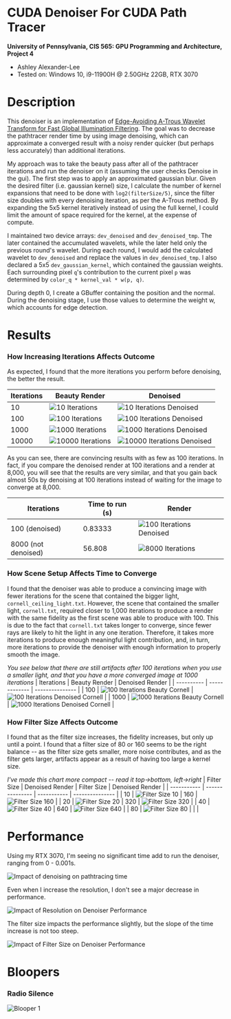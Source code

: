 CUDA Denoiser For CUDA Path Tracer
==================================

**University of Pennsylvania, CIS 565: GPU Programming and Architecture, Project 4**

* Ashley Alexander-Lee
* Tested on: Windows 10, i9-11900H @ 2.50GHz 22GB, RTX 3070 

Description
==========

This denoiser is an implementation of [Edge-Avoiding A-Trous Wavelet Transform for Fast Global Illumination Filtering](https://jo.dreggn.org/home/2010_atrous.pdf). The goal was to decrease the pathtracer render time by using image denoising, which can approximate a converged result with a noisy render quicker (but perhaps less accurately) than additional iterations.

My approach was to take the beauty pass after all of the pathtracer iterations and run the denoiser on it (assuming the user checks Denoise in the gui). The first step was to apply an approximated gaussian blur. Given the desired filter (i.e. gaussian kernel) size, I calculate the number of kernel expansions that need to be done with `log2(filterSize/5)`, since the filter size doubles with every denoising iteration, as per the A-Trous method. By expanding the 5x5 kernel iteratively instead of using the full kernel, I could limit the amount of space required for the kernel, at the expense of compute. 

I maintained two device arrays: `dev_denoised` and `dev_denoised_tmp`. The later contained the accumulated wavelets, while the later held only the previous round's wavelet. During each round, I would add the calculated wavelet to `dev_denoised` and replace the values in `dev_denoised_tmp`. I also declared a 5x5 `dev_gaussian_kernel`, which contained the gaussian weights. Each surrounding pixel `q`'s contribution to the current pixel `p` was determined by `color_q * kernel_val * w(p, q)`. 

During depth 0, I create a GBuffer containing the position and the normal. During the denoising stage, I use those values to determine the weight w, which accounts for edge detection. 

Results
=======

### How Increasing Iterations Affects Outcome
As expected, I found that the more iterations you perform before denoising, the better the result. 

| Iterations | Beauty Render | Denoised | 
|-| ------------- | -------- |
| 10 | ![10 Iterations](/img/renders/it10.png) | ![10 Iterations Denoised](/img/renders/it10_denoised.png) |
| 100 | ![100 Iterations](/img/renders/it100.png) | ![100 Iterations Denoised](/img/renders/it100_denoised.png) |
| 1000 | ![1000 Iterations](/img/renders/it1000.png) | ![1000 Iterations Denoised](/img/renders/it1000_denoised.png) |
| 10000 | ![10000 Iterations](/img/renders/it10000.png) | ![10000 Iterations Denoised](/img/renders/it10000_denoised.png) |

As you can see, there are convincing results with as few as 100 iterations. In fact, if you compare the denoised render at 100 iterations and a render at 8,000, you will see that the results are very similar, and that you gain back almost 50s by denoising at 100 iterations instead of waiting for the image to converge at 8,000. 

| Iterations | Time to run (s) | Render |
| ---------- | --------------- | ------ |
| 100 (denoised) | 0.83333 | ![100 Iterations Denoised](/img/renders/it100_denoised.png) |
| 8000 (not denoised) | 56.808 | ![8000 Iterations](/img/renders/it8000.png) |

### How Scene Setup Affects Time to Converge
I found that the denoiser was able to produce a convincing image with fewer iterations for the scene that contained the bigger light, `cornell_ceiling_light.txt`. However, the scene that contained the smaller light, `cornell.txt`, required closer to 1,000 iterations to produce a render with the same fidelity as the first scene was able to produce with 100. This is due to the fact that `cornell.txt` takes longer to converge, since fewer rays are likely to hit the light in any one iteration. Therefore, it takes more iterations to produce enough meaningful light contribution, and, in turn, more iterations to provide the denoiser with enough information to properly smooth the image. 

*You see below that there are still artifacts after 100 iterations when you use a smaller light, and that you have a more converged image at 1000 iterations*
| Iterations | Beauty Render | Denoised Render |
| ---------- | ------------- | --------------- |
| 100 | ![100 Iterations Beauty Cornell](/img/renders/cornell100.png) | ![100 Iterations Denoised Cornell](/img/renders/cornell100_denoised.png) |
| 1000 | ![1000 Iterations Beauty Cornell](img/renders/cornell1000.png) | ![1000 Iterations Denoised Cornell](img/renders/cornell1000_denoised.png) |

### How Filter Size Affects Outcome
I found that as the filter size increases, the fidelity increases, but only up until a point. I found that a filter size of 80 or 160 seems to be the right balance -- as the filter size gets smaller, more noise contributes, and as the filter gets larger, artifacts appear as a result of having too large a kernel size. 

*I've made this chart more compact -- read it top->bottom, left->right*
| Filter Size | Denoised Render | Filter Size | Denoised Render |
| ----------- | --------------- | ----------- | --------------- | 
| 10 | ![Filter Size 10](img/renders/filter10.png) | 160 | ![Filter Size 160](img/renders/filter160.png) |
| 20 | ![Filter Size 20](img/renders/filter20.png) | 320 | ![Filter Size 320](img/renders/filter320.png) |
| 40 | ![Filter Size 40](img/renders/filter40.png) | 640 | ![Filter Size 640](img/renders/filter640.png) |
| 80 | ![Filter Size 80](img/renders/filter80.png) | | |

Performance
===========

Using my RTX 3070, I'm seeing no significant time add to run the denoiser, ranging from 0 - 0.001s. 

![Impact of denoising on pathtracing time](img/charts/TotalPathtracerTimevsTotalDenoiserTime.png)

Even when I increase the resolution, I don't see a major decrease in performance. 

![Impact of Resolution on Denoiser Performance](img/charts/DenoiserTimeasPixelsIncrease.png)

The filter size impacts the performance slightly, but the slope of the time increase is not too steep. 

![Impact of Filter Size on Denoiser Performance](img/charts/HowFilterSizeAffectsPerformance.png)

Bloopers
========

### Radio Silence
![Blooper 1](img/bloopers/blooper1.gif)
